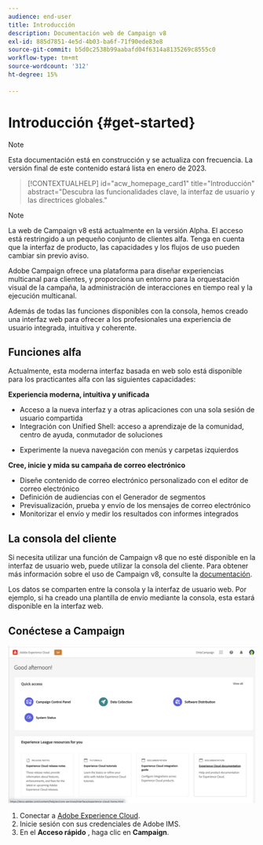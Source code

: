 ```yaml
---
audience: end-user
title: Introducción
description: Documentación web de Campaign v8
exl-id: 885d7851-4e5d-4b03-ba6f-71f90ede83e8
source-git-commit: b5d0c2538b99aabafd04f6314a8135269c8555c0
workflow-type: tm+mt
source-wordcount: '312'
ht-degree: 15%

---
```


# Introducción {#get-started}

>[!NOTE]
>
>Esta documentación está en construcción y se actualiza con frecuencia. La versión final de este contenido estará lista en enero de 2023.

<!--
V8 web overview
context, scope (targets cross-channel practitioners), limitations
only existing customers
-->
>[!CONTEXTUALHELP]
>id="acw_homepage_card1"
>title="Introducción"
>abstract="Descubra las funcionalidades clave, la interfaz de usuario y las directrices globales."

>[!NOTE]
>
>La web de Campaign v8 está actualmente en la versión Alpha. El acceso está restringido a un pequeño conjunto de clientes alfa. Tenga en cuenta que la interfaz de producto, las capacidades y los flujos de uso pueden cambiar sin previo aviso.

Adobe Campaign ofrece una plataforma para diseñar experiencias multicanal para clientes, y proporciona un entorno para la orquestación visual de la campaña, la administración de interacciones en tiempo real y la ejecución multicanal.

Además de todas las funciones disponibles con la consola, hemos creado una interfaz web para ofrecer a los profesionales una experiencia de usuario integrada, intuitiva y coherente.

## Funciones alfa

Actualmente, esta moderna interfaz basada en web solo está disponible para los practicantes alfa con las siguientes capacidades:

**Experiencia moderna, intuitiva y unificada**

* Acceso a la nueva interfaz y a otras aplicaciones con una sola sesión de usuario compartida
* Integración con Unified Shell: acceso a aprendizaje de la comunidad, centro de ayuda, conmutador de soluciones
<!--
No search and pulse notifications in Alpha
-->
* Experimente la nueva navegación con menús y carpetas izquierdos

**Cree, inicie y mida su campaña de correo electrónico**

* Diseñe contenido de correo electrónico personalizado con el editor de correo electrónico
* Definición de audiencias con el Generador de segmentos
* Previsualización, prueba y envío de los mensajes de correo electrónico
* Monitorizar el envío y medir los resultados con informes integrados

<!--
add info somewhere to remind users that
* they still have access to their console (+ link to v8 console doc)
* they keep their existing data (example: will be able to use their existing delivery templates to create deliveries)
-->

## La consola del cliente

Si necesita utilizar una función de Campaign v8 que no esté disponible en la interfaz de usuario web, puede utilizar la consola del cliente. Para obtener más información sobre el uso de Campaign v8, consulte la [documentación](https://experienceleague.adobe.com/docs/campaign/campaign-v8/campaign-home.html?lang=es).

Los datos se comparten entre la consola y la interfaz de usuario web. Por ejemplo, si ha creado una plantilla de envío mediante la consola, esta estará disponible en la interfaz web.

## Conéctese a Campaign

![](assets/connect.png)

1. Conectar a [Adobe Experience Cloud](http://experience.adobe.com).
1. Inicie sesión con sus credenciales de Adobe IMS.
1. En el **Acceso rápido** , haga clic en **Campaign**.

<!--
-> experience cloud home: "Campaign" -> home campaign v8
-> or Campaign v8 web if direct URL
-->
